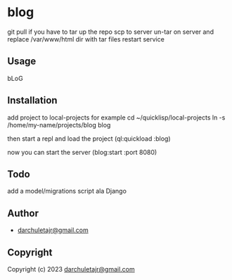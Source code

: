 # blog

git pull if you have to
tar up the repo
scp to server
un-tar on server and replace /var/www/html dir with tar files
restart service


## Usage
bLoG

## Installation
add project to local-projects
for example
cd ~/quicklisp/local-projects
ln -s /home/my-name/projects/blog blog

then start a repl and load the project
(ql:quickload :blog)

now you can start the server
(blog:start :port 8080)

## Todo
add a model/migrations script ala Django

## Author

* <darchuletajr@gmail.com>

## Copyright

Copyright (c) 2023 <darchuletajr@gmail.com>

